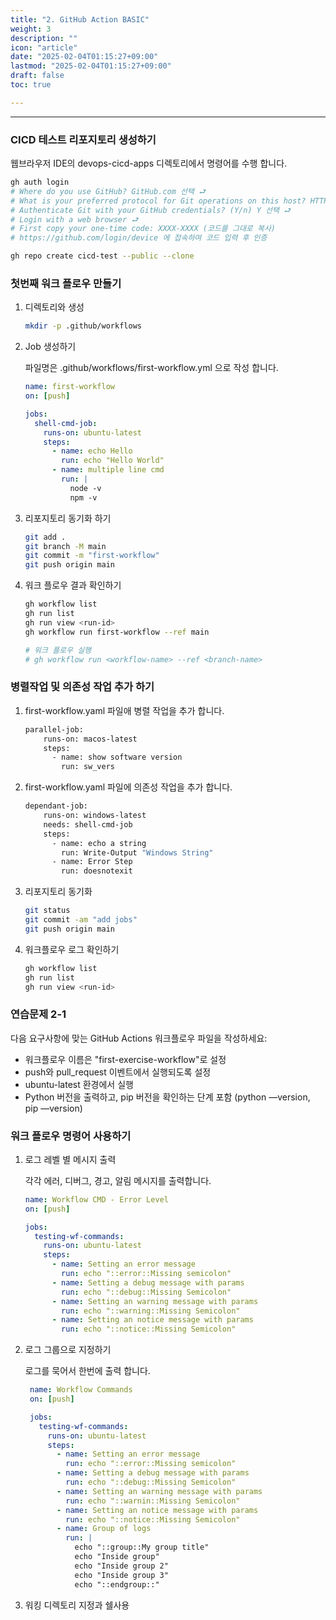 ```yaml
---
title: "2. GitHub Action BASIC"
weight: 3
description: ""
icon: "article"
date: "2025-02-04T01:15:27+09:00"
lastmod: "2025-02-04T01:15:27+09:00"
draft: false
toc: true

---
```


---

### CICD 테스트 리포지토리 생성하기

웹브라우저 IDE의 devops-cicd-apps 디렉토리에서 명령어를 수행 합니다.

```bash
gh auth login
# Where do you use GitHub? GitHub.com 선택 ⮐
# What is your preferred protocol for Git operations on this host? HTTPS 선택 ⮐
# Authenticate Git with your GitHub credentials? (Y/n) Y 선택 ⮐
# Login with a web browser ⮐
# First copy your one-time code: XXXX-XXXX (코드를 그대로 복사)
# https://github.com/login/device 에 접속하여 코드 입력 후 인증

gh repo create cicd-test --public --clone
```

### 첫번째 워크 플로우 만들기

1. 디렉토리와 생성
   
   ```bash
   mkdir -p .github/workflows
   ```

2. Job 생성하기 

   파일명은 .github/workflows/first-workflow.yml 으로 작성 합니다.

    ```yaml
    name: first-workflow
    on: [push]

    jobs:
      shell-cmd-job:
        runs-on: ubuntu-latest
        steps:
          - name: echo Hello
            run: echo "Hello World"
          - name: multiple line cmd
            run: |
              node -v
              npm -v
    ```

3. 리포지토리 동기화 하기
   
   ```bash
   git add .
   git branch -M main
   git commit -m "first-workflow"
   git push origin main
   ```

4. 워크 플로우 결과 확인하기
   
   ```bash
   gh workflow list
   gh run list
   gh run view <run-id> 
   gh workflow run first-workflow --ref main
   
   # 워크 플로우 실행
   # gh workflow run <workflow-name> --ref <branch-name>
   ```

### 병렬작업 및 의존성 작업 추가 하기

1. first-workflow.yaml 파일애 병렬 작업을 추가 합니다. 
   
   ```bash
   parallel-job:
       runs-on: macos-latest
       steps:
         - name: show software version
           run: sw_vers
   ```

2. first-workflow.yaml 파일에 의존성 작업을 추가 합니다.
   
   ```bash
   dependant-job:
       runs-on: windows-latest
       needs: shell-cmd-job
       steps:
         - name: echo a string
           run: Write-Output "Windows String"
         - name: Error Step
           run: doesnotexit
   ```

3. 리포지토리 동기화
   
   ```bash
   git status
   git commit -am "add jobs"
   git push origin main
   ```

4. 워크플로우 로그 확인하기
   
   ```bash
   gh workflow list
   gh run list
   gh run view <run-id> 
   ```

### 연습문제 2-1

다음 요구사항에 맞는 GitHub Actions 워크플로우 파일을 작성하세요:

- 워크플로우 이름은 "first-exercise-workflow"로 설정
- push와 pull_request 이벤트에서 실행되도록 설정
- ubuntu-latest 환경에서 실행
- Python 버전을 출력하고, pip 버전을 확인하는 단계 포함 (python —version, pip —version)



### 워크 플로우 명령어 사용하기
1. 로그 레벨 별 메시지 출력
    
    각각 에러, 디버그, 경고, 알림 메시지를 출력합니다.
    ```yaml
    name: Workflow CMD - Error Level
    on: [push]

    jobs:
      testing-wf-commands:
        runs-on: ubuntu-latest
        steps:
          - name: Setting an error message
            run: echo "::error::Missing semicolon"
          - name: Setting a debug message with params  
            run: echo "::debug::Missing Semicolon"
          - name: Setting an warning message with params
            run: echo "::warning::Missing Semicolon"
          - name: Setting an notice message with params
            run: echo "::notice::Missing Semicolon"
    ```
2. 로그 그룹으로 지정하기

   로그를 묵어서 한번에 출력 합니다.
   ```yaml
    name: Workflow Commands
    on: [push]

    jobs:
      testing-wf-commands:
        runs-on: ubuntu-latest
        steps:
          - name: Setting an error message
            run: echo "::error::Missing semicolon"
          - name: Setting a debug message with params 
            run: echo "::debug::Missing Semicolon"
          - name: Setting an warning message with params
            run: echo "::warnin::Missing Semicolon"
          - name: Setting an notice message with params
            run: echo "::notice::Missing Semicolon"
          - name: Group of logs
            run: |
              echo "::group::My group title"
              echo "Inside group"
              echo "Inside group 2"
              echo "Inside group 3"
              echo "::endgroup::"
   ```  
3. 워킹 디렉토리 지정과 쉘사용
